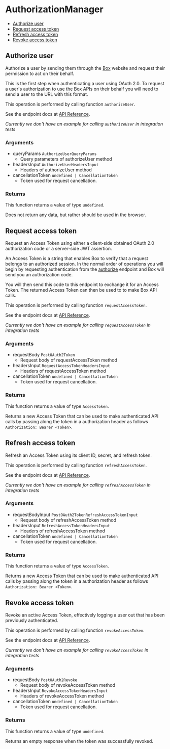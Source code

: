 # AuthorizationManager

- [Authorize user](#authorize-user)
- [Request access token](#request-access-token)
- [Refresh access token](#refresh-access-token)
- [Revoke access token](#revoke-access-token)

## Authorize user

Authorize a user by sending them through the [Box](https://box.com)
website and request their permission to act on their behalf.

This is the first step when authenticating a user using
OAuth 2.0. To request a user's authorization to use the Box APIs
on their behalf you will need to send a user to the URL with this
format.

This operation is performed by calling function `authorizeUser`.

See the endpoint docs at
[API Reference](https://developer.box.com/reference/get-authorize/).

_Currently we don't have an example for calling `authorizeUser` in integration tests_

### Arguments

- queryParams `AuthorizeUserQueryParams`
  - Query parameters of authorizeUser method
- headersInput `AuthorizeUserHeadersInput`
  - Headers of authorizeUser method
- cancellationToken `undefined | CancellationToken`
  - Token used for request cancellation.

### Returns

This function returns a value of type `undefined`.

Does not return any data, but rather should be used in the browser.

## Request access token

Request an Access Token using either a client-side obtained OAuth 2.0
authorization code or a server-side JWT assertion.

An Access Token is a string that enables Box to verify that a
request belongs to an authorized session. In the normal order of
operations you will begin by requesting authentication from the
[authorize](#get-authorize) endpoint and Box will send you an
authorization code.

You will then send this code to this endpoint to exchange it for
an Access Token. The returned Access Token can then be used to to make
Box API calls.

This operation is performed by calling function `requestAccessToken`.

See the endpoint docs at
[API Reference](https://developer.box.com/reference/post-oauth-2-token/).

_Currently we don't have an example for calling `requestAccessToken` in integration tests_

### Arguments

- requestBody `PostOAuth2Token`
  - Request body of requestAccessToken method
- headersInput `RequestAccessTokenHeadersInput`
  - Headers of requestAccessToken method
- cancellationToken `undefined | CancellationToken`
  - Token used for request cancellation.

### Returns

This function returns a value of type `AccessToken`.

Returns a new Access Token that can be used to make authenticated
API calls by passing along the token in a authorization header as
follows `Authorization: Bearer <Token>`.

## Refresh access token

Refresh an Access Token using its client ID, secret, and refresh token.

This operation is performed by calling function `refreshAccessToken`.

See the endpoint docs at
[API Reference](https://developer.box.com/reference/post-oauth-2-token-refresh/).

_Currently we don't have an example for calling `refreshAccessToken` in integration tests_

### Arguments

- requestBodyInput `PostOAuth2TokenRefreshAccessTokenInput`
  - Request body of refreshAccessToken method
- headersInput `RefreshAccessTokenHeadersInput`
  - Headers of refreshAccessToken method
- cancellationToken `undefined | CancellationToken`
  - Token used for request cancellation.

### Returns

This function returns a value of type `AccessToken`.

Returns a new Access Token that can be used to make authenticated
API calls by passing along the token in a authorization header as
follows `Authorization: Bearer <Token>`.

## Revoke access token

Revoke an active Access Token, effectively logging a user out
that has been previously authenticated.

This operation is performed by calling function `revokeAccessToken`.

See the endpoint docs at
[API Reference](https://developer.box.com/reference/post-oauth-2-revoke/).

_Currently we don't have an example for calling `revokeAccessToken` in integration tests_

### Arguments

- requestBody `PostOAuth2Revoke`
  - Request body of revokeAccessToken method
- headersInput `RevokeAccessTokenHeadersInput`
  - Headers of revokeAccessToken method
- cancellationToken `undefined | CancellationToken`
  - Token used for request cancellation.

### Returns

This function returns a value of type `undefined`.

Returns an empty response when the token was successfully revoked.
